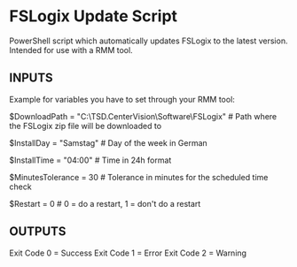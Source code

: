 # FSLogix Update Script
PowerShell script which automatically updates FSLogix to the latest version. Intended for use with a RMM tool.

## INPUTS
Example for variables you have to set through your RMM tool:

$DownloadPath = "C:\TSD.CenterVision\Software\FSLogix"  # Path where the FSLogix zip file will be downloaded to

$InstallDay         = "Samstag"                         # Day of the week in German

$InstallTime        = "04:00"                           # Time in 24h format

$MinutesTolerance   = 30                                # Tolerance in minutes for the scheduled time check

$Restart            = 0                                 # 0 = do a restart, 1 = don't do a restart

## OUTPUTS
Exit Code 0 = Success
Exit Code 1 = Error
Exit Code 2 = Warning
